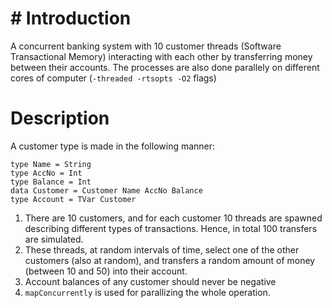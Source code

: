 # # Introduction

A concurrent banking system with 10 customer threads (Software Transactional Memory) interacting with each other by transferring money between their accounts. The processes are also done parallely on different cores of computer (`-threaded -rtsopts -O2` flags)

# Description

A customer type is made in the following manner:

```
type Name = String
type AccNo = Int
type Balance = Int
data Customer = Customer Name AccNo Balance
type Account = TVar Customer
```

1. There are 10 customers, and for each customer 10 threads are spawned describing different types of transactions. Hence, in total 100 transfers are simulated.
2. These threads, at random intervals of time, select one of the other customers (also at random), and transfers a random amount of money (between 10 and 50) into their account.
3. Account balances of any customer should never be negative
4. `mapConcurrently` is used for parallizing the whole operation.
